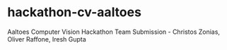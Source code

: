 # hackathon-cv-aaltoes
Aaltoes Computer Vision Hackathon Team Submission - Christos Zonias, Oliver Raffone, Iresh Gupta
